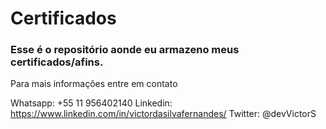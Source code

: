 # Certificados
### Esse é o repositório aonde eu armazeno meus certificados/afins.

Para mais informações entre em contato

Whatsapp: +55 11 956402140
Linkedin: https://www.linkedin.com/in/victordasilvafernandes/
Twitter: @devVictorS